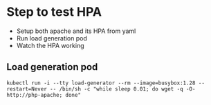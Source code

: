 # Step to test HPA

- Setup both apache and its HPA from yaml
- Run load generation pod
- Watch the HPA working

## Load generation pod

`kubectl run -i --tty load-generator --rm --image=busybox:1.28 --restart=Never -- /bin/sh -c "while sleep 0.01; do wget -q -O- http://php-apache; done"`
